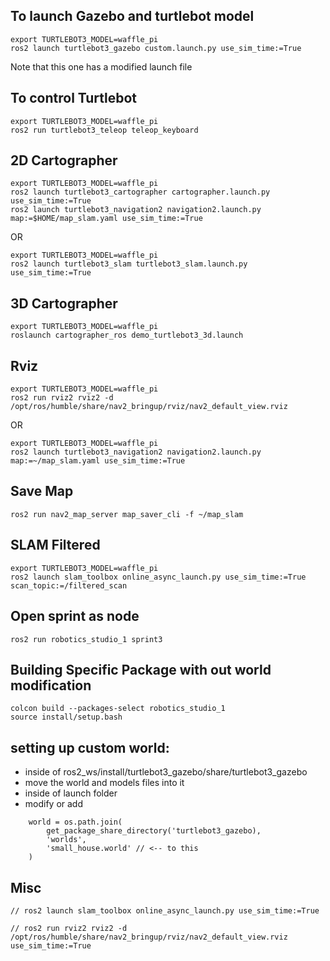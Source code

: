 ## To launch Gazebo and turtlebot model
```
export TURTLEBOT3_MODEL=waffle_pi
ros2 launch turtlebot3_gazebo custom.launch.py use_sim_time:=True
```
Note that this one has a modified launch file

## To control Turtlebot
```
export TURTLEBOT3_MODEL=waffle_pi
ros2 run turtlebot3_teleop teleop_keyboard
```

## 2D Cartographer
```
export TURTLEBOT3_MODEL=waffle_pi
ros2 launch turtlebot3_cartographer cartographer.launch.py use_sim_time:=True
ros2 launch turtlebot3_navigation2 navigation2.launch.py map:=$HOME/map_slam.yaml use_sim_time:=True
```
OR
```
export TURTLEBOT3_MODEL=waffle_pi
ros2 launch turtlebot3_slam turtlebot3_slam.launch.py use_sim_time:=True
```
## 3D Cartographer
```
export TURTLEBOT3_MODEL=waffle_pi
roslaunch cartographer_ros demo_turtlebot3_3d.launch
```

## Rviz
```
export TURTLEBOT3_MODEL=waffle_pi
ros2 run rviz2 rviz2 -d /opt/ros/humble/share/nav2_bringup/rviz/nav2_default_view.rviz
```
OR
```
export TURTLEBOT3_MODEL=waffle_pi
ros2 launch turtlebot3_navigation2 navigation2.launch.py map:=~/map_slam.yaml use_sim_time:=True
```

## Save Map
```
ros2 run nav2_map_server map_saver_cli -f ~/map_slam
```

## SLAM Filtered
```
export TURTLEBOT3_MODEL=waffle_pi
ros2 launch slam_toolbox online_async_launch.py use_sim_time:=True scan_topic:=/filtered_scan
```

## Open sprint as node
```
ros2 run robotics_studio_1 sprint3
```

## Building Specific Package with out world modification
```
colcon build --packages-select robotics_studio_1
source install/setup.bash
```

## setting up custom world:
* inside of ros2_ws/install/turtlebot3_gazebo/share/turtlebot3_gazebo
* move the world and models files into it
* inside of launch folder
* modify or add
```
    world = os.path.join(
        get_package_share_directory('turtlebot3_gazebo),
        'worlds',
        'small_house.world' // <-- to this
    )
```



## Misc
```
// ros2 launch slam_toolbox online_async_launch.py use_sim_time:=True

// ros2 run rviz2 rviz2 -d /opt/ros/humble/share/nav2_bringup/rviz/nav2_default_view.rviz use_sim_time:=True
```